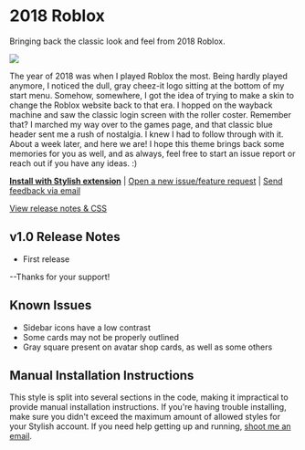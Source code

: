 # 2018 Roblox
Bringing back the classic look and feel from 2018 Roblox.

<img src="https://i.ibb.co/vwc0bfM/RBpromo.png"/>

The year of 2018 was when I played Roblox the most. Being hardly played anymore, I noticed the dull, gray cheez-it logo sitting at the bottom of my start menu. Somehow, somewhere, I got the idea of trying to make a skin to change the Roblox website back to that era. I hopped on the wayback machine and saw the classic login screen with the roller coster. Remember that? I marched my way over to the games page, and that classic blue header sent me a rush of nostalgia. I knew I had to follow through with it. About a week later, and here we are! I hope this theme brings back some memories for you as well, and as always, feel free to start an issue report or reach out if you have any ideas. :)

**[Install with Stylish extension](https://userstyles.org/styles/241862/old-roblox-2018-read-description)** | [Open a new issue/feature request](https://github.com/Tech-How/2018-Roblox/issues/new/choose) | [Send feedback via email](mailto:tech_how_youtuber_55@yahoo.com?subject=Feedback%3A%20Roblox%202018)

[View release notes & CSS](https://github.com/Tech-How/2018-Roblox/releases)

## v1.0 Release Notes
- First release

--Thanks for your support!


## Known Issues
- Sidebar icons have a low contrast
- Some cards may not be properly outlined
- Gray square present on avatar shop cards, as well as some others


## Manual Installation Instructions
This style is split into several sections in the code, making it impractical to provide manual installation instructions. If you're having trouble installing, make sure you didn't exceed the maximum amount of allowed styles for your Stylish account. If you need help getting up and running, [shoot me an email](mailto:tech_how_youtuber_55@yahoo.com?subject=HELP%3A%20Roblox%202018).
